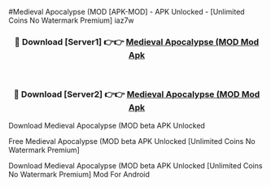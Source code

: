 #Medieval Apocalypse (MOD [APK-MOD] - APK Unlocked - [Unlimited Coins No Watermark Premium] iaz7w



<div align="center">

<h3>🔴 Download [Server1] 👉👉 <a href="https://momento.my/?title=Medieval_Apocalypse_(MOD">Medieval Apocalypse (MOD Mod Apk</a></h3><br>

<h3>🔴 Download [Server2] 👉👉 <a href="https://momento.my/?title=Medieval_Apocalypse_(MOD">Medieval Apocalypse (MOD Mod Apk</a></h3>
</div>



Download Medieval Apocalypse (MOD beta APK Unlocked

Free Medieval Apocalypse (MOD beta APK Unlocked [Unlimited Coins No Watermark Premium]

Download Medieval Apocalypse (MOD beta APK Unlocked [Unlimited Coins No Watermark Premium] Mod For Android
